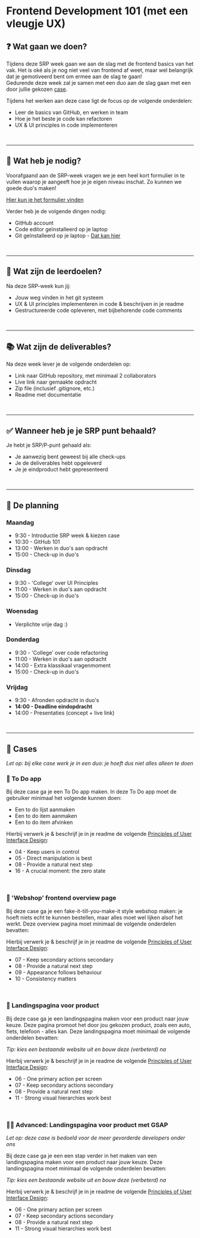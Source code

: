 # Frontend Development 101 (met een vleugje UX)

<!------------ nieuw onderdeel ------------>

## :question: Wat gaan we doen?
Tijdens deze SRP week gaan we aan de slag met de frontend basics van het vak. Het is oké als je nog niet veel van frontend af weet, maar wel belangrijk dat je gemotiveerd bent om ermee aan de slag te gaan!  
Gedurende deze week zal je samen met een duo aan de slag gaan met een door jullie 
gekozen [case](#open_file_folder-Cases).

Tijdens het werken aan deze case ligt de focus op de volgende onderdelen:
- Leer de basics van GitHub, en werken in team
- Hoe je het beste je code kan refactoren
- UX & UI principles in code implementeren

</br>

---
<!------------ nieuw onderdeel ------------>

## :handbag: Wat heb je nodig?
Voorafgaand aan de SRP-week vragen we je een heel kort formulier in te vullen 
waarop je aangeeft hoe je je eigen niveau inschat. Zo kunnen we goede duo's maken!  

[Hier kun je het formulier vinden](https://github.com/lisaoude/frontend-dev-101/tree/main/formulier)  

Verder heb je de volgende dingen nodig:
- GitHub account
- Code editor geïnstalleerd op je laptop
- Git geïnstalleerd op je laptop - [Dat kan hier](https://git-scm.com/downloads)
</br>

---

<!------------ nieuw onderdeel ------------>

## :rocket: Wat zijn de leerdoelen?
Na deze SRP-week kun jij:  
- Jouw weg vinden in het git systeem
- UX & UI principles implementeren in code & beschrijven in je readme
- Gestructureerde code opleveren, met bijbehorende code comments


</br>

---

<!------------ nieuw onderdeel ------------>

## :books: Wat zijn de deliverables?
Na deze week lever je de volgende onderdelen op:  
- Link naar GitHub repository, met minimaal 2 collaborators
- Live link naar gemaakte opdracht
- Zip file (inclusief .gitignore, etc.)
- Readme met documentatie


</br>

---

<!------------ nieuw onderdeel ------------>

## :white_check_mark: Wanneer heb je je SRP punt behaald?
Je hebt je SRP/P-punt gehaald als:  
- Je aanwezig bent geweest bij alle check-ups
- Je de deliverables hebt opgeleverd
- Je je eindproduct hebt gepresenteerd


</br>

---

<!------------ nieuw onderdeel ------------>

## :memo: De planning
### Maandag
- 9:30 - Introductie SRP week & kiezen case
- 10:30 - GitHub 101 
- 13:00 - Werken in duo's aan opdracht
- 15:00 - Check-up in duo's

### Dinsdag
- 9:30 - 'College' over UI Principles
- 11:00 - Werken in duo's aan opdracht
- 15:00 - Check-up in duo's

### Woensdag
- Verplichte vrije dag :)

### Donderdag
- 9:30 - 'College' over code refactoring 
- 11:00 - Werken in duo's aan opdracht
- 14:00 - Extra klassikaal vragenmoment
- 15:00 - Check-up in duo's

### Vrijdag
- 9:30 - Afronden opdracht in duo's
- **14:00 - Deadline eindopdracht**
- 14:00 - Presentaties (concept + live link)


</br>

---
<!------------ nieuw onderdeel ------------>

## :open_file_folder: Cases
_Let op: bij elke case werk je in een duo: je hoeft dus niet alles alleen te doen_

<!---- To Do App ---->
### :memo: To Do app
Bij deze case ga je een To Do app maken. In deze To Do app moet de gebruiker minimaal het volgende kunnen doen:
- Een to do lijst aanmaken
- Een to do item aanmaken
- Een to do item afvinken
<!-- meer? -->

Hierbij verwerk je & beschrijf je in je readme de volgende [Principles of User Interface Design](http://bokardo.com/principles-of-user-interface-design/):
- 04 - Keep users in control
- 05 - Direct manipulation is best
- 08 - Provide a natural next step
- 16 - A crucial moment: the zero state

</br>

<!---- Webshop ---->
### :shopping_cart: 'Webshop' frontend overview page

<!-- niet helemaal zeker over de beschrijving -->
Bij deze case ga je een fake-it-till-you-make-it style webshop maken: je hoeft niets echt te kunnen bestellen, maar alles moet wel lijken alsof het werkt. Deze overview pagina moet minimaal de volgende onderdelen bevatten:
<!-- - Een menu
- Minimaal 2 categorieën
- Minimaal 5 soorten items
- De optie om 1 item te bekijken -->
<!-- Ik had eerst dat hierboven, maar met meerdere categorieën ga je weg van overview en meer naar detail dingen, dus even kijken wat we hier anders doen qua eisen -->

Hierbij verwerk je & beschrijf je in je readme de volgende [Principles of User Interface Design](http://bokardo.com/principles-of-user-interface-design/):
- 07 - Keep secondary actions secondary
- 08 - Provide a natural next step
- 09 - Appearance follows behaviour
- 10 - Consistency matters

</br>

<!---- Landingspagina ---->
### :flight_arrival: Landingspagina voor product
Bij deze case ga je een landingspagina maken voor een product naar jouw keuze. Deze pagina promoot het door jou gekozen product, zoals een auto, fiets, telefoon - alles kan. Deze landingspagina moet minimaal de volgende onderdelen bevatten:
<!-- vul maar in wat ik het geen idee -->

_Tip: kies een bestaande website uit en bouw deze (verbeterd) na_

Hierbij verwerk je & beschrijf je in je readme de volgende [Principles of User Interface Design](http://bokardo.com/principles-of-user-interface-design/):
- 06 - One primary action per screen
- 07 - Keep secondary actions secondary
- 08 - Provide a natural next step
- 11 - Strong visual hierarchies work best

</br>

<!---- Advanced landingspagina ---->
### :red_circle::flight_arrival: Advanced: Landingspagina voor product met GSAP
_Let op: deze case is bedoeld voor de meer gevorderde developers onder ons_

Bij deze case ga je een een stap verder in het maken van een landingspagina maken voor een product naar jouw keuze. Deze landingspagina moet minimaal de volgende onderdelen bevatten:
<!-- dezelfde eisen als bij normale landingspagina, maar met extra dingen voor GSAP-->

_Tip: kies een bestaande website uit en bouw deze (verbeterd) na_

Hierbij verwerk je & beschrijf je in je readme de volgende [Principles of User Interface Design](http://bokardo.com/principles-of-user-interface-design/):
- 06 - One primary action per screen
- 07 - Keep secondary actions secondary
- 08 - Provide a natural next step
- 11 - Strong visual hierarchies work best
